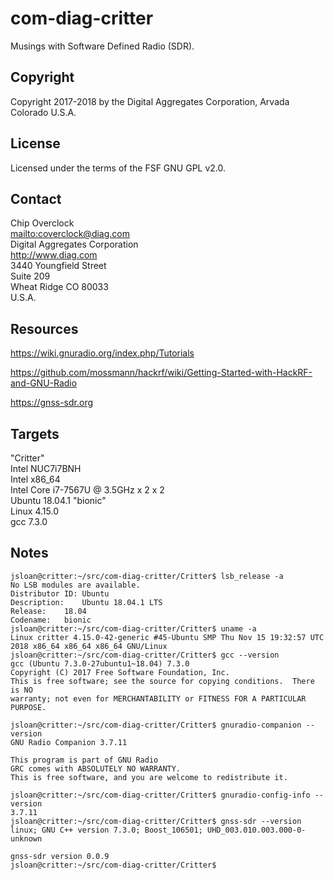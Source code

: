 # com-diag-critter

Musings with Software Defined Radio (SDR).

## Copyright

Copyright 2017-2018 by the Digital Aggregates Corporation, Arvada Colorado U.S.A.

## License

Licensed under the terms of the FSF GNU GPL v2.0.

## Contact

Chip Overclock  
<mailto:coverclock@diag.com>  
Digital Aggregates Corporation  
<http://www.diag.com>  
3440 Youngfield Street  
Suite 209  
Wheat Ridge CO 80033  
U.S.A.  

## Resources

<https://wiki.gnuradio.org/index.php/Tutorials>

<https://github.com/mossmann/hackrf/wiki/Getting-Started-with-HackRF-and-GNU-Radio>

<https://gnss-sdr.org>

## Targets

"Critter"    
Intel NUC7i7BNH    
Intel x86_64    
Intel Core i7-7567U @ 3.5GHz x 2 x 2    
Ubuntu 18.04.1 "bionic"    
Linux 4.15.0    
gcc 7.3.0    

## Notes

    jsloan@critter:~/src/com-diag-critter/Critter$ lsb_release -a
    No LSB modules are available.
    Distributor ID:	Ubuntu
    Description:	Ubuntu 18.04.1 LTS
    Release:	18.04
    Codename:	bionic
    jsloan@critter:~/src/com-diag-critter/Critter$ uname -a
    Linux critter 4.15.0-42-generic #45-Ubuntu SMP Thu Nov 15 19:32:57 UTC 2018 x86_64 x86_64 x86_64 GNU/Linux
    jsloan@critter:~/src/com-diag-critter/Critter$ gcc --version
    gcc (Ubuntu 7.3.0-27ubuntu1~18.04) 7.3.0
    Copyright (C) 2017 Free Software Foundation, Inc.
    This is free software; see the source for copying conditions.  There is NO
    warranty; not even for MERCHANTABILITY or FITNESS FOR A PARTICULAR PURPOSE.
    
    jsloan@critter:~/src/com-diag-critter/Critter$ gnuradio-companion --version
    GNU Radio Companion 3.7.11
    
    This program is part of GNU Radio
    GRC comes with ABSOLUTELY NO WARRANTY.
    This is free software, and you are welcome to redistribute it.
    
    jsloan@critter:~/src/com-diag-critter/Critter$ gnuradio-config-info --version
    3.7.11
    jsloan@critter:~/src/com-diag-critter/Critter$ gnss-sdr --version
    linux; GNU C++ version 7.3.0; Boost_106501; UHD_003.010.003.000-0-unknown
    
    gnss-sdr version 0.0.9
    jsloan@critter:~/src/com-diag-critter/Critter$

